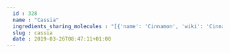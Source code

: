```yaml
---
  id : 328
  name : "Cassia"
  ingredients_sharing_molecules : "[{'name': 'Cinnamon', 'wiki': 'Cinnamon', 'id': 330, 'category': 'Spice', 'common_molecules': [31226, 6549, 5280443, 6998, 89594, 6054, 5144, 5280598, 527, 9064, 8094, 638278, 6072, 26447, 5363388, 644104, 5280511, 650, 7461, 5367719, 13144, 441005, 4788, 637775, 6986, 247, 61020, 8452, 8658, 853433, 72276, 638011, 1889, 15394, 5280445, 5315912, 637566, 240, 33931, 7462, 5365811, 5372954, 62465, 8130, 798, 6569, 2758, 64685, 7284, 6561, 996, 5284656, 637542, 441484, 22311, 7707, 107971, 5284639, 10448, 11463, 338, 7288, 8723, 6508206, 8815, 11552, 79803, 1110, 6050, 6654, 7463, 31291, 5318042, 31260, 2345, 5280863, 442501, 784, 10393, 439341, 7150, 326, 1549026, 126, 998, 7847, 445070, 768, 519361, 18818, 323, 11230, 1183, 6428458, 5281515, 9862, 5281708, 637511, 31253, 5284503, 802, 180, 72, 61503, 643941, 999, 439246, 244, 8768, 7362, 439263, 454, 641298, 878, 7136, 444539, 7194, 7127, 14896, 18635, 7858, 6616, 8857, 5315892, 11509, 6184, 643779, 107, 6251, 439533, 11128, 31289, 7654]}, {'name': 'Laurel', 'wiki': 'Laurus_nobilis', 'id': 305, 'category': 'Plant', 'common_molecules': [89594, 6549, 5280443, 5280598, 6054, 7284, 527, 9064, 8094, 638278, 6072, 26447, 5363388, 644104, 5280511, 650, 7461, 5367719, 13144, 441005, 4788, 637775, 6986, 247, 61020, 8452, 853433, 72276, 638011, 1889, 15394, 5280445, 5315912, 637566, 8158, 240, 33931, 7462, 5365811, 5281167, 5372954, 8130, 798, 6569, 2758, 64685, 6561, 10430, 637542, 441484, 22311, 107971, 5284639, 10448, 11463, 338, 7288, 8723, 6508206, 8815, 11552, 79803, 1110, 6050, 6654, 7463, 5318042, 31260, 2345, 5280863, 442501, 784, 10393, 439341, 7150, 1549026, 126, 998, 7847, 445070, 768, 519361, 18818, 323, 11230, 1183, 6428458, 5281515, 9862, 5281708, 637511, 31253, 5284503, 802, 180, 72, 61503, 643941, 999, 439246, 244, 8768, 439263, 1130, 454, 107, 878, 7136, 444539, 7127, 14896, 18635, 7858, 6616, 8857, 5315892, 11509, 6184, 643779, 6251, 439533, 11128, 7654]}, {'name': 'Tea', 'wiki': 'Tea', 'id': 310, 'category': 'Plant', 'common_molecules': [89594, 6549, 5280443, 6998, 6054, 5144, 5280598, 527, 9064, 8094, 638278, 6072, 26447, 5363388, 10722, 644104, 5280511, 650, 5367719, 13144, 4788, 637775, 61020, 247, 8452, 853433, 72276, 638011, 1889, 15394, 5280445, 637566, 8158, 2879, 240, 33931, 7462, 5365811, 5281167, 5372954, 62465, 8130, 798, 6569, 441005, 7284, 6561, 10430, 996, 637542, 441484, 22311, 107971, 5284639, 10448, 11463, 338, 7288, 8723, 11552, 79803, 1110, 6050, 6654, 6986, 5318042, 31260, 8375, 2345, 5280863, 442501, 784, 10393, 439341, 7150, 1549026, 126, 4133, 998, 7847, 445070, 768, 8091, 323, 11230, 1183, 5281515, 9862, 5281708, 637511, 8314, 31253, 5284503, 802, 180, 72, 61503, 643941, 999, 439246, 244, 8768, 7362, 439263, 1130, 454, 107, 878, 444539, 14896, 18635, 7858, 7501, 8857, 5315892, 11509, 6184, 643779, 6251, 439533, 11128, 31289, 7654]}, {'name': 'Basil', 'wiki': 'Basil', 'id': 250, 'category': 'Herb', 'common_molecules': [89594, 6549, 5280443, 5280598, 6054, 5144, 7284, 527, 8094, 638278, 6072, 26447, 5363388, 644104, 5280511, 650, 7461, 5367719, 13144, 441005, 4788, 637775, 6986, 247, 61020, 8452, 853433, 638011, 1889, 15394, 5280445, 637566, 240, 33931, 7462, 5365811, 5281167, 8130, 798, 6569, 2758, 64685, 6561, 637542, 441484, 22311, 68148, 107971, 5284639, 10448, 11463, 338, 7288, 8723, 6508206, 8815, 11552, 79803, 1110, 6050, 6654, 7463, 5318042, 31260, 2345, 5280863, 442501, 784, 10393, 439341, 7150, 1549026, 126, 4133, 998, 7847, 445070, 768, 519361, 18818, 323, 11230, 1183, 6428458, 5281515, 9862, 5281708, 637511, 31253, 5284503, 802, 180, 72, 61503, 643941, 999, 439246, 244, 8768, 7362, 439263, 1130, 454, 641298, 878, 444539, 7127, 14896, 18635, 7858, 6616, 8857, 5315892, 11509, 6184, 643779, 107, 6251, 439533, 11128, 31289, 7654]}, {'name': 'Ginger', 'wiki': 'Ginger', 'id': 333, 'category': 'Spice', 'common_molecules': [89594, 6549, 5280443, 5280598, 6054, 7284, 527, 9064, 8094, 638278, 6072, 26447, 5363388, 644104, 5280511, 650, 7461, 5367719, 13144, 441005, 4788, 637775, 6986, 247, 61020, 8452, 853433, 638011, 1889, 15394, 5280445, 637566, 240, 33931, 7462, 5365811, 8130, 798, 6569, 2758, 64685, 6561, 996, 637542, 441484, 22311, 68148, 107971, 5284639, 10448, 11463, 338, 7288, 8723, 6508206, 8815, 11552, 79803, 1110, 6050, 6654, 7463, 31291, 5318042, 31260, 2345, 5280863, 442501, 784, 10393, 439341, 7150, 1549026, 126, 998, 7847, 445070, 768, 8091, 519361, 18818, 323, 11230, 1183, 5281515, 9862, 5281708, 637511, 31253, 5284503, 802, 180, 72, 61503, 643941, 999, 439246, 244, 8768, 7362, 439263, 1130, 454, 107, 878, 7136, 444539, 14896, 18635, 7858, 6616, 8857, 5315892, 11509, 6184, 643779, 6251, 439533, 11128, 31289, 7654]}]"
  slug : cassia
  date : 2019-03-26T08:47:11+01:00
---
```



